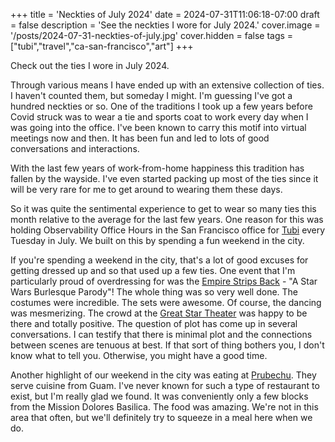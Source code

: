 +++
title = 'Neckties of July 2024'
date = 2024-07-31T11:06:18-07:00
draft = false
description = 'See the neckties I wore for July 2024.'
cover.image = '/posts/2024-07-31-neckties-of-july.jpg'
cover.hidden = false
tags = ["tubi","travel","ca-san-francisco","art"]
+++

Check out the ties I wore in July 2024.

Through various means I have ended up with an extensive collection of ties.
I haven't counted them, but someday I might.  I'm guessing I've got
a hundred neckties or so.
One of the traditions I took up a few years before Covid struck was to wear a
tie and sports coat to work every day when I was going into the office.  I've
been known to carry this motif into virtual meetings now and then.  It has
been fun and led to lots of good conversations and interactions.

With the last few years of work-from-home happiness this tradition has fallen
by the wayside.  I've even started packing up most of the ties since it will
be very rare for me to get around to wearing them these days.

So it was quite the sentimental experience to get to wear so many ties this
month relative to the average for the last few years.  One reason for this
was holding Observability Office Hours in the San Francisco office for
[Tubi](https://tubitv.com/)
every Tuesday in July.  We built on this by spending a fun weekend in the
city.

If you're spending a weekend in the city, that's a lot of good excuses for
getting dressed up and so that used up a few ties.  One event that I'm
particularly proud of overdressing for was the
[Empire Strips Back](https://theempirestripsback.com/) -
"A Star Wars Burlesque Parody"!  The whole thing was so very well done.
The costumes were incredible.  The sets were awesome.  Of course, the dancing
was mesmerizing.  The crowd at the 
[Great Star Theater](https://www.greatstartheater.org/)
was happy to be there and totally positive.  The question of plot has come up
in several conversations.  I can testify that there is minimal plot and the
connections between scenes are tenuous at best.  If that sort of thing bothers
you, I don't know what to tell you.  Otherwise, you might have a good time.

Another highlight of our weekend in the city was eating at
[Prubechu](https://www.prubechu.com/).
They serve cuisine from Guam.  I've never known for such a type of
restaurant to exist, but I'm really glad we found.  It was conveniently
only a few blocks from the Mission Dolores Basilica.  The food was amazing.
We're not in this area that often, but we'll definitely try to squeeze in
a meal here when we do.
